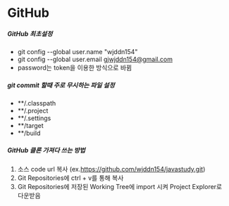 # GitHub


##### GitHub 최초설정
+ git config --global user.name "wjddn154"
+ git config --global user.email gjwjddn154@gmail.com
+ password는 token을 이용한 방식으로 바뀜


##### git commit 할때 주로 무시하는 파일 설정
+ **/.classpath
+ **/.project
+ **/.settings
+ **/target
+ **/build


##### GitHub 클론 가져다 쓰는 방법
1. 소스 code url 복사 (ex.https://github.com/wjddn154/javastudy.git)
2. Git Repositories에 ctrl + v를 통해 복사
3. Git Repositories에 저장된 Working Tree에 import 시켜 Project Explorer로 다운받음
